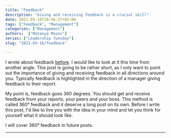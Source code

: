 ```yaml
---
title: "Feedback"
description: "Giving and receiving feedback is a crucial skill"
date: 2021-03-16T10:56:37+02:00
tags: ["Feedback", "Management"]
categories: ["Management"]
authors:  ["Matanya Moses"]
series: ["Leadership Tuesday"]
slug: "2021-03-16/feedback"

---
```

I wrote about feedback
[before](https://www.matanyamos.es/posts/2019-03-03/the-five-pillars-of-feedback/). 
I would like to look at it this time from another angle. This post is going to
be rather short, as I only want to point out the importance of giving and
receiving feedback in all directions around you. Typically feedback is
highlighted in the direction of a manager giving feedback to their report. 

My point is, feedback goes 360 degrees. You should get and receive feedback from
your reports, your peers and your boss. This method is called 360° feedback and
it deserve a long post on its own. Before I write this post, I'd like to live
you with the idea in your mind and let you think for yourself what it should
look like. 

I will cover 360° feedback in future posts. 

---


